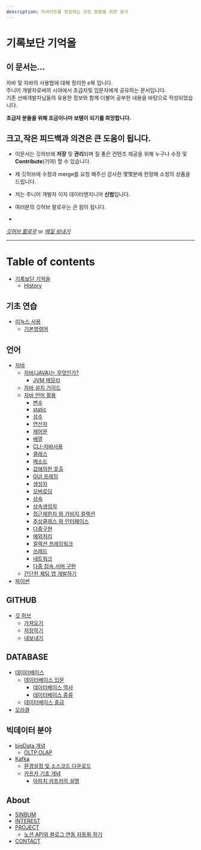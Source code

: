 ```yaml
---
description: 이사이트를 방문하는 모든 분들을 위한 문서
---
```


# 기록보단 기억을

## 이 문서는...

자바 및 자바의 사용법에 대해 정리한 e북 입니다.  
주니어 개발자로써의 시야에서 초급자및 입문자에게 공유하는 문서입니다.  
기존 선배개발자님들의 유용한 정보와 함께 더불어 공부한 내용을 바탕으로 작성되었습니다.  

**초급자 분들을 위해 조금이나마 보탬이 되기를 희망합니다.**


## 크고,작은 피드백과 의견은 큰 도움이 됩니다.
* 이문서는 깃허브에 **저장** 및 **관리**되며 질 좋은 컨텐츠 제공을 위해 누구나 수정 및 **Contribute**(기여) 할 수 있습니다.

* 제 깃허브에 수정과 merge를 요청 해주신 감사한 몇몇분에 한정해 소정의 상품을 드립니다.

* 저는 주니어 개발자 이자 데이터엔지니어 **신범**입니다.

* 여러분의 깃허브 팔로우는 큰 힘이 됩니다.
* 

[*깃허브 팔로우*](https://github.com/sinbum) or [*메일 보내기*](mailto://sinbum@kakao.com)


---



# Table of contents

* [기록보단 기억을](README.md)
  * [History](History.md)

## 기초 연습

* [리눅스 사용](undefined/undefined/README.md)
  * [기본명령어](linux/BasicCommand.md)

## 언어

* [자바](python/undefined/README.md)
  * [자바(JAVA)는 무엇인가?](java/WhatIsJava.md)
    * [JVM 메모리](java/useGuide/JVM.md)
  * [자바 설치 가이드](java/JavaEnvGuide.md)
  * [자바 언어 활용](java/JavaUseGuide.md)
    * [변수](java/useGuide/Variable.md)
    * [static](java/useGuide/Static.md)
    * [상수](java/useGuide/Constant.md)
    * [연산자](java/useGuide/Operator.md)
    * [제어문](java/useGuide/ControlStatement.md)
    * [배열](java/useGuide/Array.md)
    * [CLI-자바사용](java/useGuide/JavaUseInCLI.md)
    * [클래스](java/useGuide/Class.md)
    * [메소드](java/useGuide/method.md)
    * [값에의한 호출](java/useGuide/CallByRef.md)
    * [GUI 프레임](java/useGuide/Frame.md)
    * [생성자](java/useGuide/Constructor.md)
    * [오버로딩](java/useGuide/Overloading.md)
    * [상속](java/useGuide/Extends.md)
    * [상속생성자](java/useGuide/ExtendsConstructor.md)
    * [접근제한자 와 가비지 컬렉션](java/useGuide/GarbageCollection.md)
    * [추상클래스 와 인터페이스](java/useGuide/AbstractAndInterface.md)
    * [다중구현](java/useGuide/MultipleInheritance.md)
    * [예외처리](java/useGuide/Exception.md)
    * [컬렉션 프레임워크](java/useGuide/CollectionFramework.md)
    * [쓰레드](java/useGuide/Thread.md)
    * [네트워크](java/useGuide/Network.md)
    * [다중 접속 서버 구현](java/useGuide/ThredServer.md)
  * [간단한 채팅 앱 개발하기](java/miniProject/Chat.md)
* [파이썬](python/README.md)

## GITHUB

* [깃 허브](gitHub/GitHub.md)
  * [가져오기](gitHub/Pull.md)
  * [저장하기](gitHub/Commit.md)
  * [내보내기](gitHub/Push.md)

## DATABASE

* [데이터베이스](database/database.md)
  * [데이터베이스 입문](database/theory/Basic.md)
    * [데이터베이스 역사](database/theory/BasicHistory.md)
    * [데이터베이스 종류](database/theory/BasicType.md)
  * [데이터베이스 중급](database/theory/Middle.md)
* [오라클](database/oracle/Oracle.md)

## 빅데이터 분야

* [bigData 개념](bigData/Basic/Readme.md)
  * [OLTP,OLAP](bigData/Basic/OltpOlap.md)
* [Kafka](bigData/kafka/kafka.md)
  * [환경설정 및 소스코드 다운로드](bigData/kafka/download.md)
  * [카프카 기초 개념](bigData/kafka/understand.md)
    * [아파치 카프카의 설명](bigData/kafka/kafkaBorn.md)

## About

* [SINBUM](about/sinbum.md)
* [INTEREST](about/interest.md)
* [PROJECT](about/project.md)
  * [노션 API와 블로그 연동 자동화 하기](project/notionToGitbook/History.md)
* [CONTACT](about/contact.md)
